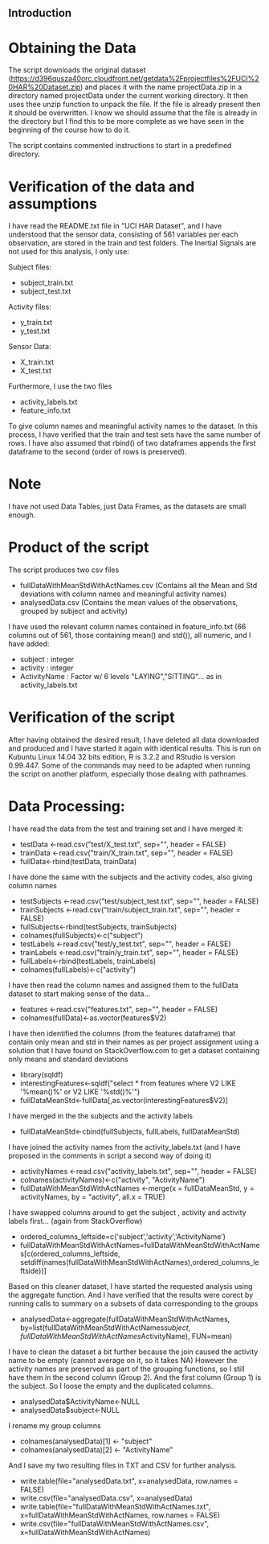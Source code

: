 ## Introduction

# Obtaining the Data 

The script downloads the original dataset (https://d396qusza40orc.cloudfront.net/getdata%2Fprojectfiles%2FUCI%20HAR%20Dataset.zip) and places it with the name projectData.zip in a directory named projectData under the current working directory. It then uses thee unzip function to unpack the file. If the file is already present then it should be overwritten. I know we should assume that the file is already in the directory but I find this to be more complete as we have seen in the beginning of the course how to do it.  

The script contains commented instructions to start in a predefined directory. 

# Verification of the data and assumptions 

I have read the README.txt file in "UCI HAR Dataset", and I have understood that the sensor data, consisting of 561 variables per each observation, are stored in the train and test folders. The Inertial Signals are not used for this analysis, I only use: 

Subject files: 
* subject_train.txt 
* subject_test.txt 

Activity files: 
* y_train.txt 
* y_test.txt 

Sensor Data: 
* X_train.txt 
* X_test.txt 

Furthermore, I use the two files 
* activity_labels.txt 
* feature_info.txt 

To give column names and meaningful activity names to the dataset. In this process, I have verified that the train and test sets have the same number of rows. I have also assumed that rbind() of two dataframes appends the first dataframe to the second (order of rows is preserved). 

# Note

I have not used Data Tables, just Data Frames, as the datasets are small enough. 


# Product of the script 

The script produces two csv files
* fullDataWithMeanStdWithActNames.csv  (Contains all the Mean and Std deviations with column names and meaningful activity names)
* analysedData.csv                     (Contains the mean values of the observations, grouped by subject and activity)

I have used the relevant column names contained in feature_info.txt (66 columns out of 561, those containing mean() and std()), all numeric, and I have added: 

* subject          : integer 
* activity         : integer 
* ActivityName     : Factor w/ 6 levels "LAYING","SITTING"... as in activity_labels.txt 

# Verification of the script

After having obtained the desired result, I have deleted all data downloaded and produced and I have started it again with identical results. This is run on Kubuntu Linux 14.04 32 bits edition, R is 3.2.2 and RStudio is version 0.99.447. Some of the commands may need to be adapted when running the script on another platform, especially those dealing with pathnames. 

# Data Processing:  

I have read the data from the test and training set and I have merged it: 

* testData <-read.csv("test/X_test.txt", sep="", header = FALSE)
* trainData <-read.csv("train/X_train.txt", sep="", header = FALSE)
* fullData<-rbind(testData, trainData)

I have done the same with the subjects and the activity codes, also giving column names 

* testSubjects <-read.csv("test/subject_test.txt", sep="", header = FALSE)
* trainSubjects <-read.csv("train/subject_train.txt", sep="", header = FALSE)
* fullSubjects<-rbind(testSubjects, trainSubjects)
* colnames(fullSubjects)<-c("subject")
* testLabels <-read.csv("test/y_test.txt", sep="", header = FALSE)
* trainLabels <-read.csv("train/y_train.txt", sep="", header = FALSE)
* fullLabels<-rbind(testLabels, trainLabels)
* colnames(fullLabels)<-c("activity")

I have then read the column names and assigned them to the fullData dataset to start making sense of the data... 
* features <-read.csv("features.txt", sep="", header = FALSE)
* colnames(fullData)<-as.vector(features$V2)

I have then identified the columns (from the features dataframe) that contain only mean and std in their names as per project assignment 
using a solution that I have found on StackOverflow.com to get a dataset containing only means and standard deviations
* library(sqldf)
* interestingFeatures<-sqldf("select * from features where V2 LIKE '%mean()%' or V2 LIKE '%std()%'") 
* fullDataMeanStd<-fullData[,as.vector(interestingFeatures$V2)]

I have merged in the the subjects and the activity labels 
+ fullDataMeanStd<-cbind(fullSubjects, fullLabels, fullDataMeanStd)

I have joined the activity names from the activity_labels.txt (and I have proposed in the comments in script a second way of doing it) 
* activityNames <-read.csv("activity_labels.txt", sep="", header = FALSE)
* colnames(activityNames)<-c("activity", "ActivityName")
* fullDataWithMeanStdWithActNames <-merge(x = fullDataMeanStd, y = activityNames, by = "activity", all.x = TRUE)

I have swapped columns around to get the subject , activity and activity labels first... (again from StackOverflow)
* ordered_columns_leftside=c('subject','activity','ActivityName')
* fullDataWithMeanStdWithActNames=fullDataWithMeanStdWithActNames[c(ordered_columns_leftside, setdiff(names(fullDataWithMeanStdWithActNames),ordered_columns_leftside))]

Based on this cleaner dataset, I have started the requested analysis using the aggregate function. And I have verified that the results were corect by running calls to summary 
on a subsets of data corresponding to the groups 
* analysedData<-aggregate(fullDataWithMeanStdWithActNames, by=list(fullDataWithMeanStdWithActNames$subject, fullDataWithMeanStdWithActNames$ActivityName), FUN=mean)

I have to clean the dataset a bit further because the join caused the activity name to be empty (cannot average on it, so it takes NA) However the activity names are preserved as part of the grouping functions, so I still have them in the second column (Group 2). And the first column (Group 1) is the subject. So I loose the empty and the duplicated columns. 
* analysedData$ActivityName<-NULL
* analysedData$subject<-NULL

I rename my group columns 
* colnames(analysedData)[1] <- "subject"
* colnames(analysedData)[2] <- "ActivityName"

And I save my two resulting files in TXT and CSV for further analysis. 
* write.table(file="analysedData.txt", x=analysedData, row.names = FALSE)
* write.csv(file="analysedData.csv", x=analysedData)
* write.table(file="fullDataWithMeanStdWithActNames.txt", x=fullDataWithMeanStdWithActNames, row.names = FALSE)
* write.csv(file="fullDataWithMeanStdWithActNames.csv", x=fullDataWithMeanStdWithActNames)









